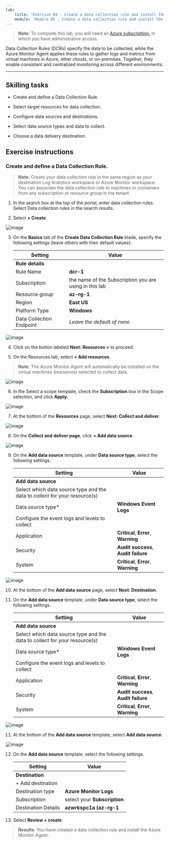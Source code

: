 ```yaml
---
lab:
    title: 'Exercise 04 - Create a data collection rule and install the Azure Monitor Agent'    
    module: 'Module 05 - Create a data collection rule and install the Azure Monitor Agent'
---
```



>**Note**: To complete this lab, you will need an [Azure subscription.](https://azure.microsoft.com/en-us/free/?azure-portal=true) in which you have administrative access. 


Data Collection Rules (DCRs) specify the data to be collected, while the Azure Monitor Agent applies these rules to gather logs and metrics from virtual machines in Azure, other clouds, or on-premises. Together, they enable consistent and centralized monitoring across different environments.

---

## Skilling tasks

- Create and define a Data Collection Rule.

- Select target resources for data collection.
  
- Configure data sources and destinations.

- Select data source types and data to collect.

- Choose a data delivery destination.

## Exercise instructions 

### Create and define a Data Collection Rule.

>**Note**: Create your data collection rule in the same region as your destination Log Analytics workspace or Azure Monitor workspace. You can associate the data collection rule to machines or containers from any subscription or resource group in the tenant. 
   
1. In the search box at the top of the portal, enter data collection rules. Select Data collection rules in the search results.

2. Select **+ Create**.

![image](https://github.com/user-attachments/assets/99b9ac51-f2f4-466f-80bb-79d74874b573)

3. On the **Basics** tab of the **Create Data Collection Rule** blade, specify the following settings (leave others with their default values):

    |Setting|Value|
    |---|---|
    |**Rule details**|
    |Rule Name|**dcr-1**|
    |Subscription|the name of the Subscription you are using in this lab|
    |Resource group|**az-rg-1**|
    |Region|**East US**|
    |Platform Type|**Windows**|
    |Data Collection Endpoint|*Leave the default of none*|

![image](https://github.com/user-attachments/assets/35c527cf-499d-44b9-966f-0114b8643ef2)

4. Click on the button labeled **Next: Resources >** to proceed.

5. On the Resources tab, select **+ Add resources**.
  
>**Note**: The Azure Monitor Agent will automatically be installed on the virtual machines (resources) selected to collect data.

![image](https://github.com/user-attachments/assets/47174eb4-4343-49a2-b49d-e9dee76787e4)

6. In the Select a scope template, check the **Subscription** box in the Scope selection, and click **Apply.**

![image](https://github.com/user-attachments/assets/2215e8cd-5047-4fc6-91ba-b2c645571bbd)

7. At the bottom of the **Resources** page, select **Next: Collect and deliver**. 

![image](https://github.com/user-attachments/assets/717226c3-5ce0-454f-93a4-11b0e67d5a23)

8. On the **Collect and deliver page**, click **+ Add data source**.

![image](https://github.com/user-attachments/assets/0809cf5b-a460-40d1-8508-e42ba7ce78c1)

9. On the **Add data source** template, under **Data source type**, select the following settings.
    
    |Setting|Value|
    |---|---|
    |**Add data source**|
    |Select which data source type and the data to collect for your resource(s)|
    |Data source type*|**Windows Event Logs**|
    |Configure the event logs and levels to collect|
    |Application|**Critical**, **Error**, **Warning**|
    |Security|**Audit success**, **Audit failure**|
    |System|**Critical**, **Error**, **Warning**|

![image](https://github.com/user-attachments/assets/5bc891ea-8cef-4baa-95c4-a432364179b1)

10. At the bottom of the **Add data source** page, select **Next: Destination**.

11. On the **Add data source** template, under **Data source type**, select the following settings.
    
    |Setting|Value|
    |---|---|
    |**Add data source**|
    |Select which data source type and the data to collect for your resource(s)|
    |Data source type*|**Windows Event Logs**|
    |Configure the event logs and levels to collect|
    |Application|**Critical**, **Error**, **Warning**|
    |Security|**Audit success**, **Audit failure**|
    |System|**Critical**, **Error**, **Warning**|

![image](https://github.com/user-attachments/assets/e00c17c8-5a70-4caa-8504-92f482cc5e57)

11. At the bottom of the **Add data source** template, select **Add data source**.

![image](https://github.com/user-attachments/assets/4277089c-971c-4334-a49d-6ac6bfe93ff4)

12. On the **Add data source** template, select the following settings.
    
    |Setting|Value|
    |---|---|
    |**Destination**|
    |+ Add destination|
    |Destination type|**Azure Monitor Logs**|
    |Subscription|select your **Subscription**|
    |Destination Details|**azwrkspc1a (az-rg-1**|



8. Select **Review + create**.








> **Results**: You have created a data collection rule and install the Azure Monitor Agent.
